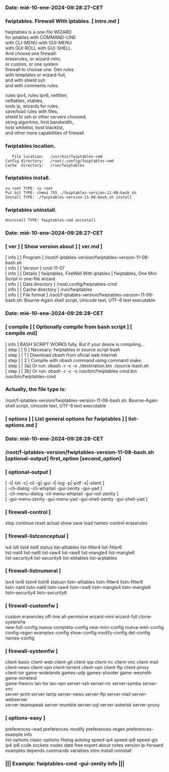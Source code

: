 ### Date: mié-10-ene-2024-09:28:27-CET
  
###  fwiptables. Firewall With iptables.   [ intro.md ] 
  
   fwiptables is a one-file WIZARD    
   for iptables with COMMAND-LINE     
   with CLI-MENU with GUI-MENU        
   with GUI-ROLL with GUI-SHELL.      
   And choose one firewall:           
   eraserules, or wizard-mini,        
   or custom, or one system           
   firewall to choose one. Gen rules  
   with templates or wizard-full,     
   and with shield ssh                
   and with comments rules.           
  
   rules ipv4, rules ipv6, netfilter,        
   neftables, xtables,                       
   tools ip, wizards for rules,              
   save/load rules with files,               
   shield to ssh or other servers choosed,   
   string algoritmo, limit bandwidth,        
   host whitelist, host blacklist,           
   and other more capabilities of firewall.  
  
###   fwiptables location.                    
  
       File location:   /usr/bin/fwiptables-cmd    
    Config directory:   /root/.config/fwiptables-cmd     
    Cache  directory:   /run/fwiptables    
  
###  fwiptables install.                     
  
    su root TYPE: su root                   
    Put bit TYPE: chmod 755 ./fwiptables-version-11-08-bash.sh 
    Install TYPE: ./fwiptables-version-11-08-bash.sh install   
  
###  fwiptables uninstall.                   
  
    Uninstall TYPE: fwiptables-cmd uninstall  
  
### Date: mié-10-ene-2024-09:28:27-CET
###  [ ver ] [ Show version about ] [ ver.md ]       
   [ info ] [ Program ] /root/f-iptables-version/fwiptables-version-11-08-bash.sh      
   [ info ] [ Version ] cmd-11-07       
   [ info ] [ Details ] fwiptables, FireWall With iptables | fwiptables, One Mini Script in one-file wizard  
   [ info ] [ Data directory  ] /root/.config/fwiptables-cmd                       
   [ info ] [ Cache directory ] /run/fwiptables                      
   [ info ] [ File format     ] /root/f-iptables-version/fwiptables-version-11-08-bash.sh: Bourne-Again shell script, Unicode text, UTF-8 text executable      
### Date: mié-10-ene-2024-09:28:28-CET
###  [ compile ] [  Optionally compile from bash script ] [ compile.md]    
   [ info ] BASH SCRIPT WORKS fully. But if your desire is compiling...                       
   [ step ] [ 0 ] Necesary: fwiptables in source script bash                                  
   [ step ] [ 1 ] Download obash from oficial web internet                                    
   [ step ] [ 2 ] Compile with obash command using command make.                              
   [ step ] [ 3a] Or run: obash -r -c -o ./destination.bin ./source-bash.sh                   
   [ step ] [ 3b] Or run: obash -r -c -o /usr/bin/fwiptables-cmd.bin /usr/bin/fwiptables-cmd  
###  Actually, the file type is:  
/root/f-iptables-version/fwiptables-version-11-08-bash.sh: Bourne-Again shell script, Unicode text, UTF-8 text executable
###  [ options ] [ List general options for fwiptables ] [ list-options.md ]
### Date: mié-10-ene-2024-09:28:28-CET
###  /root/f-iptables-version/fwiptables-version-11-08-bash.sh [optional-output] first_option [second_option]   
###   [ optional-output ]                                                                
   [ -t|-txt -c|-cli -g|-gui -l|-log -p|-pdf -s|-silent ]                               
   [ -cli-dialog -cli-whiptail -gui-zenity -gui-yad ]                                   
   [ -cli-menu-dialog -cli-menu-whiptail -gui-roll-zenity ]                             
   [ -gui-menu-zenity -gui-menu-yad -gui-shell-zenity -gui-shell-yad ]                  
###   [ firewall-control ]                                                               
   stop continue reset actual show save load names-control eraserules                   
###   [ firewall-listconceptual ]                                                        
   ls4 ls6 list4 list6 status list-alltables list-filter4 list-filter6                  
   list-nat4 list-nat6 list-raw4 list-raw6 list-mangle4 list-mangle6                    
   list-security4 list-security6 list-ebtables list-arptables                           
###   [ firewall-listnumeral ]                                                           
   lsn4 lsn6 listn4 listn6 statusn listn-alltables listn-filter4 listn-filter6          
   listn-nat4 listn-nat6 listn-raw4 listn-raw6 listn-mangle4 listn-mangle6              
   listn-security4 listn-security6                                                      
###   [ firewall-customfw ]                                                              
   custom eraserules off-line all-permisive wizard-mini wizard-full clone-systemfw      
   new-full-config nueva-completa-config new-mini-config nueva-mini-config              
   config-regen examples-config show-config modify-config del-config names-config       
###   [ firewall-systemfw ]                                                              
   client-basic client-web client-git client-ipp client-irc client-vnc client-mail      
   client-news client-vpn client-torrent client-vpn client-ftp client-proxy             
   client-tor game-widelands games-udp games-shooter game-wesnoth game-minetest         
   game-freeciv lan-tor lan-vpn server-ssh server-irc server-samba server-vnc           
   server-print server-lamp server-news server-ftp server-mail server-webserver         
   server-teamspeak server-mumble server-sql server-asterisk server-proxy               
###   [ options-easy ]                                                                   
   preferences-read preferences-modify preferences-regen preferences-example info       
   list-options clasic-options filelog autolog speed-ip4 speed-ip6 speed-glx            
   ip4 ip6 code sockets nodes date free expert about notes version ip-forward           
   examples depends commands variables intro install uninstall                          
###             ||| Example: fwiptables-cmd -gui-zenity info |||                         
